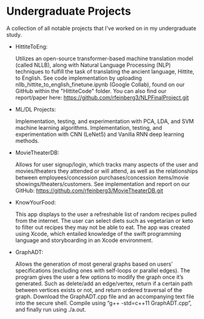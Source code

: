 # Undergraduate Projects
A collection of all notable projects that I've worked on in my undergraduate study.

* HittiteToEng:

  Utilizes an open-source transformer-based machine translation model (called NLLB), along with Natural Language Processing (NLP) techniques to fulfill the task of translating the ancient language, Hittite, to English.
  See code implementation by uploading nllb_hittite_to_english_finetune.ipynb (Google Collab), found on our GitHub within the "HittiteCode" folder. You can also find our report/paper here:
  https://github.com/rfeinberg3/NLPFinalProject.git

* ML/DL Projects:

  Implementation, testing, and experimentation with PCA, LDA, and SVM machine learning algorithms.
  Implementation, testing, and experimentation with CNN (LeNet5) and Vanilla RNN deep learning methods.

* MovieTheaterDB:

  Allows for user signup/login, which tracks many aspects of the user and movies/theaters they attended or will attend, as well as the relationships between employees/concession purchases/concession items/movie showings/theaters/customers.
  See implementation and report on our GitHub:
  https://github.com/rfeinberg3/MovieTheaterDB.git

* KnowYourFood:

  This app displays to the user a refreshable list of random recipes pulled from the internet. The user can select diets such as vegetarian or keto to filter out recipes they may not be able to eat. The app was created using Xcode, which entailed knowledge of the swift programming language and storyboarding in an Xcode environment.

* GraphADT:

  Allows the generation of most general graphs based on users’ specifications (excluding ones with self-loops or parallel edges).
  The program gives the user a few options to modify the graph once it’s generated. Such as delete/add an edge/vertex, return if a certain path between vertices exists or not, and return ordered traversal of the graph.
  Download the GraphADT.cpp file and an accompanying text file into the secure shell. Compile using “g++ -std=c++11 GraphADT.cpp”, and finally run using ./a.out. 
  
